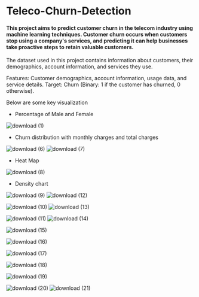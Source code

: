 # Teleco-Churn-Detection

#### This project aims to predict customer churn in the telecom industry using machine learning techniques. Customer churn occurs when customers stop using a company's services, and predicting it can help businesses take proactive steps to retain valuable customers.

The dataset used in this project contains information about customers, their demographics, account information, and services they use.

Features: Customer demographics, account information, usage data, and service details.
Target: Churn (Binary: 1 if the customer has churned, 0 otherwise).

Below are some key visualization



* Percentage of Male and Female


![download (1)](https://github.com/user-attachments/assets/dbab15f5-24b4-4303-9939-88dfc772c9ea)



* Churn distribution with monthly charges and total charges


![download (6)](https://github.com/user-attachments/assets/6de5d20b-d042-422d-a616-2a26fd30be6c)
![download (7)](https://github.com/user-attachments/assets/190de18e-409e-4ec7-a4e4-ce821cf57b10)

* Heat Map

![download (8)](https://github.com/user-attachments/assets/80fd54d4-cc6b-4c89-b602-43884e9c8f85)

* Density chart




![download (9)](https://github.com/user-attachments/assets/56afa97c-2bb4-45f0-b74d-37d7687cf82d)   ![download (12)](https://github.com/user-attachments/assets/af39f1b8-110f-4cc3-94e8-53992c0c1d6a)

![download (10)](https://github.com/user-attachments/assets/0dfa63b3-8b65-4cc6-aae8-1ff8d3148c20)  ![download (13)](https://github.com/user-attachments/assets/23dd764c-dee9-4bb2-9e83-b608e6c8a0e6)

![download (11)](https://github.com/user-attachments/assets/c9c8e20f-7f5a-45ac-aed4-8286b791822f)  ![download (14)](https://github.com/user-attachments/assets/66a79ec7-c9a9-4aaf-b22d-a815e50a6578)







![download (15)](https://github.com/user-attachments/assets/12f328f9-3977-4257-938f-def15627ed33)

![download (16)](https://github.com/user-attachments/assets/6dd7011d-13b0-4a3a-aebc-121ef0acae86)

![download (17)](https://github.com/user-attachments/assets/8416e5ed-eded-4cf5-ad1f-e0c666f308a2)

![download (18)](https://github.com/user-attachments/assets/47cc5206-839b-4608-93b5-98c518af81d3)

![download (19)](https://github.com/user-attachments/assets/12615954-edb9-4451-857a-af6bac2ffba1)


![download (20)](https://github.com/user-attachments/assets/3ab3f671-3bb5-43e8-b27a-dd3b28282073)
![download (21)](https://github.com/user-attachments/assets/cdd3f3e5-9321-465d-aa65-ae4f27f204b9)
